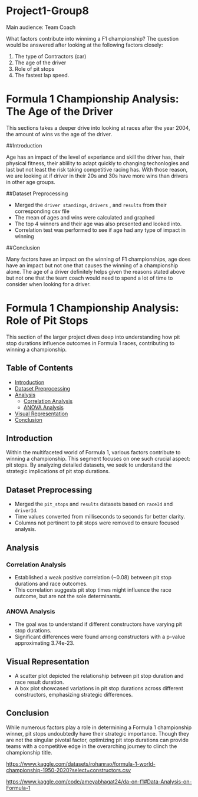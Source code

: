 # Project1-Group8
Main audience: Team Coach

What factors contribute into winnimg a F1 championship?
The question would be answered after looking at the following factors closely:
1. The type of Contractors (car)
2. The age of the driver
3. Role of pit stops
4. The fastest lap speed.

# Formula 1 Championship Analysis: The Age of the Driver
This sections takes a deeper drive into looking at races after the year 2004, the amount of wins vs the age of the driver.

##Introduction

Age has an impact of the level of experiance and skill the driver has, their physical fitness, their ablility to adapt quickly to changing techonlogies and last but not least the risk taking competitive racing has. With those reason, we are looking at if driver in their 20s and 30s have more wins than drivers in other age groups.


##Dataset Preprocessing

- Merged the `driver standings`, `drivers` , and `results` from their corresponding csv file
- The mean of ages and wins were calculated and graphed 
- The top 4 winners and their age was also presented and looked into.
- Correlation test was performed to see if age had any type of impact in winning
  

##Conclusion

Many factors have an impact on the winning of F1 championships, age does have an impact but not one that causes the winning of a championship alone. The age of a driver definitely helps given the reasons stated above but not one that the team coach would need to spend a lot of time to consider when looking for a driver. 

# Formula 1 Championship Analysis: Role of Pit Stops

This section of the larger project dives deep into understanding how pit stop durations influence outcomes in Formula 1 races, contributing to winning a championship.

## Table of Contents
- [Introduction](#introduction)
- [Dataset Preprocessing](#dataset-preprocessing)
- [Analysis](#analysis)
  - [Correlation Analysis](#correlation-analysis)
  - [ANOVA Analysis](#anova-analysis)
- [Visual Representation](#visual-representation)
- [Conclusion](#conclusion)

## Introduction

Within the multifaceted world of Formula 1, various factors contribute to winning a championship. This segment focuses on one such crucial aspect: pit stops. By analyzing detailed datasets, we seek to understand the strategic implications of pit stop durations.

## Dataset Preprocessing

- Merged the `pit_stops` and `results` datasets based on `raceId` and `driverId`.
- Time values converted from milliseconds to seconds for better clarity.
- Columns not pertinent to pit stops were removed to ensure focused analysis.

## Analysis

### Correlation Analysis

- Established a weak positive correlation (~0.08) between pit stop durations and race outcomes. 
- This correlation suggests pit stop times might influence the race outcome, but are not the sole determinants.

### ANOVA Analysis

- The goal was to understand if different constructors have varying pit stop durations.
- Significant differences were found among constructors with a p-value approximating 3.74e-23.

## Visual Representation

- A scatter plot depicted the relationship between pit stop duration and race result duration.
- A box plot showcased variations in pit stop durations across different constructors, emphasizing strategic differences.

## Conclusion

While numerous factors play a role in determining a Formula 1 championship winner, pit stops undoubtedly have their strategic importance. Though they are not the singular pivotal factor, optimizing pit stop durations can provide teams with a competitive edge in the overarching journey to clinch the championship title.


https://www.kaggle.com/datasets/rohanrao/formula-1-world-championship-1950-2020?select=constructors.csv

https://www.kaggle.com/code/ameyabhagat24/da-on-f1#Data-Analysis-on-Formula-1

